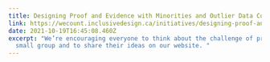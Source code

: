 ```yaml
---
title: Designing Proof and Evidence with Minorities and Outlier Data Co-Design
link: https://wecount.inclusivedesign.ca/initiatives/designing-proof-and-evidence-with-minorities-and-outlier-data/
date: 2021-10-19T16:45:08.460Z
excerpt: "We’re encouraging everyone to think about the challenge of proof for a
  small group and to share their ideas on our website. "
---
```

